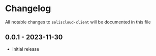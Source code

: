 # Changelog

All notable changes to `soliscloud-client` will be documented in this file

## 0.0.1 - 2023-11-30

- initial release
